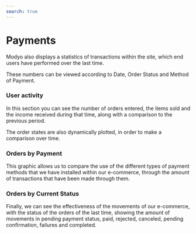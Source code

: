 ```yaml
---
search: true
---
```


# Payments

Modyo also displays a statistics of transactions within the site, which end users have performed over the last time.

These numbers can be viewed according to Date, Order Status and Method of Payment.

### User activity

In this section you can see the number of orders entered, the items sold and the income received during that time, along with a comparison to the previous period.

The order states are also dynamically plotted, in order to make a comparison over time.

### Orders by Payment

This graphic allows us to compare the use of the different types of payment methods that we have installed within our e-commerce, through the amount of transactions that have been made through them.

### Orders by Current Status

Finally, we can see the effectiveness of the movements of our e-commerce, with the status of the orders of the last time, showing the amount of movements in pending payment status, paid, rejected, canceled, pending confirmation, failures and completed.
